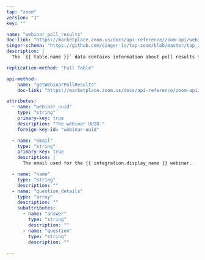 ```yaml
---
tap: "zoom"
version: "1"
key: ""

name: "webinar_poll_results"
doc-link: "https://marketplace.zoom.us/docs/api-reference/zoom-api/webinars/listpastwebinarpollresults"
singer-schema: "https://github.com/singer-io/tap-zoom/blob/master/tap_zoom/schemas/webinar_poll_results.json"
description: |
  The `{{ table.name }}` data contains information about poll results from specific {{ integration.display_name }} webinars. To retrieve this information, you need a webinar license, a **Rate Limit Label** value of `Medium`, and the following scopes: `webinar:read:admin`, `webinar:read`.

replication-method: "Full Table"

api-method:
    name: "getWebinarPollResults"
    doc-link: "https://marketplace.zoom.us/docs/api-reference/zoom-api/webinars/listpastwebinarpollresults"

attributes:
  - name: "webinar_uuid"
    type: "string"
    primary-key: true
    description: "The webinar UUID."
    foreign-key-id: "webinar-uuid"

  - name: "email"
    type: "string"
    primary-key: true
    description: |
      The email used for the {{ integration.display_name }} webinar. 

  - name: "name"
    type: "string"
    description: ""
  - name: "question_details"
    type: "array"
    description: ""
    subattributes:
      - name: "answer"
        type: "string"
        description: ""
      - name: "question"
        type: "string"
        description: ""
  
---
```

